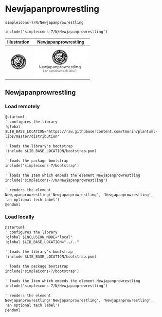 # Newjapanprowrestling


```text
simpleicons-7/N/Newjapanprowrestling
```

```text
include('simpleicons-7/N/Newjapanprowrestling')
```



| Illustration | Newjapanprowrestling |
| :---: | :---: |
| ![illustration for Illustration](../../simpleicons-7/N/Newjapanprowrestling.png) | ![illustration for Newjapanprowrestling](../../simpleicons-7/N/Newjapanprowrestling.Local.png) |




## Newjapanprowrestling

### Load remotely
```plantuml
@startuml
' configures the library
!global $LIB_BASE_LOCATION="https://raw.githubusercontent.com/tmorin/plantuml-libs/master/distribution"

' loads the library's bootstrap
!include $LIB_BASE_LOCATION/bootstrap.puml

' loads the package bootstrap
include('simpleicons-7/bootstrap')

' loads the Item which embeds the element Newjapanprowrestling
include('simpleicons-7/N/Newjapanprowrestling')

' renders the element
Newjapanprowrestling('Newjapanprowrestling', 'Newjapanprowrestling', 'an optional tech label')
@enduml
```

### Load locally
```plantuml
@startuml
' configures the library
!global $INCLUSION_MODE="local"
!global $LIB_BASE_LOCATION="../.."

' loads the library's bootstrap
!include $LIB_BASE_LOCATION/bootstrap.puml

' loads the package bootstrap
include('simpleicons-7/bootstrap')

' loads the Item which embeds the element Newjapanprowrestling
include('simpleicons-7/N/Newjapanprowrestling')

' renders the element
Newjapanprowrestling('Newjapanprowrestling', 'Newjapanprowrestling', 'an optional tech label')
@enduml
```

